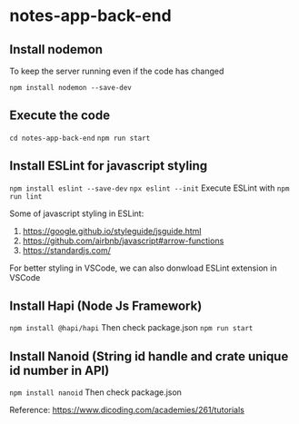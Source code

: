 # notes-app-back-end

## Install nodemon 
To keep the server running even if the code has changed

`npm install nodemon --save-dev`

## Execute the code

`cd notes-app-back-end`
`npm run start`

## Install ESLint for javascript styling

`npm install eslint --save-dev`
`npx eslint --init`
Execute ESLint with
`npm run lint`

Some of javascript styling in ESLint:
1. https://google.github.io/styleguide/jsguide.html
2. https://github.com/airbnb/javascript#arrow-functions
3. https://standardjs.com/

For better styling in VSCode, we can also donwload ESLint extension in VSCode

## Install Hapi (Node Js Framework)
`npm install @hapi/hapi`
Then check package.json
`npm run start`

## Install Nanoid (String id handle and crate unique id number in API)
`npm install nanoid`
Then check package.json

Reference: https://www.dicoding.com/academies/261/tutorials
